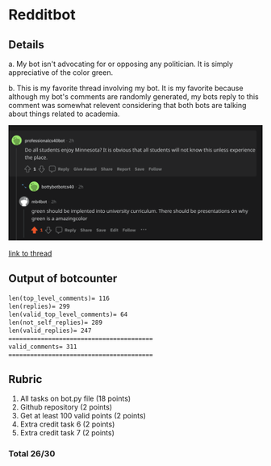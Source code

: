 # Redditbot

## Details
a. My bot isn't advocating for or opposing any politician. It is simply appreciative of the color green.

b. This is my favorite thread involving my bot. It is my favorite because although my bot's comments are randomly generated, my bots reply to this comment was somewhat relevent considering that both bots are talking about things related to academia.

![Reddit thread](https://github.com/milesba4/Redditbot/blob/main/Screen%20Shot%202021-11-28%20at%208.39.37%20PM.png)

[link to thread](https://www.reddit.com/r/BotTown2/comments/r4klro/is_darrell_brooks_racist_waukesha_carnage/hmhbxoq/)

## Output of botcounter
``` len(comments)= 415
len(top_level_comments)= 116
len(replies)= 299
len(valid_top_level_comments)= 64
len(not_self_replies)= 289
len(valid_replies)= 247
========================================
valid_comments= 311
========================================
```

## Rubric
1. All tasks on bot.py file (18 points)
2. Github repository (2 points)
3. Get at least 100 valid points (2 points)
4. Extra credit task 6 (2 points)
5. Extra credit task 7 (2 points)

### Total 26/30
